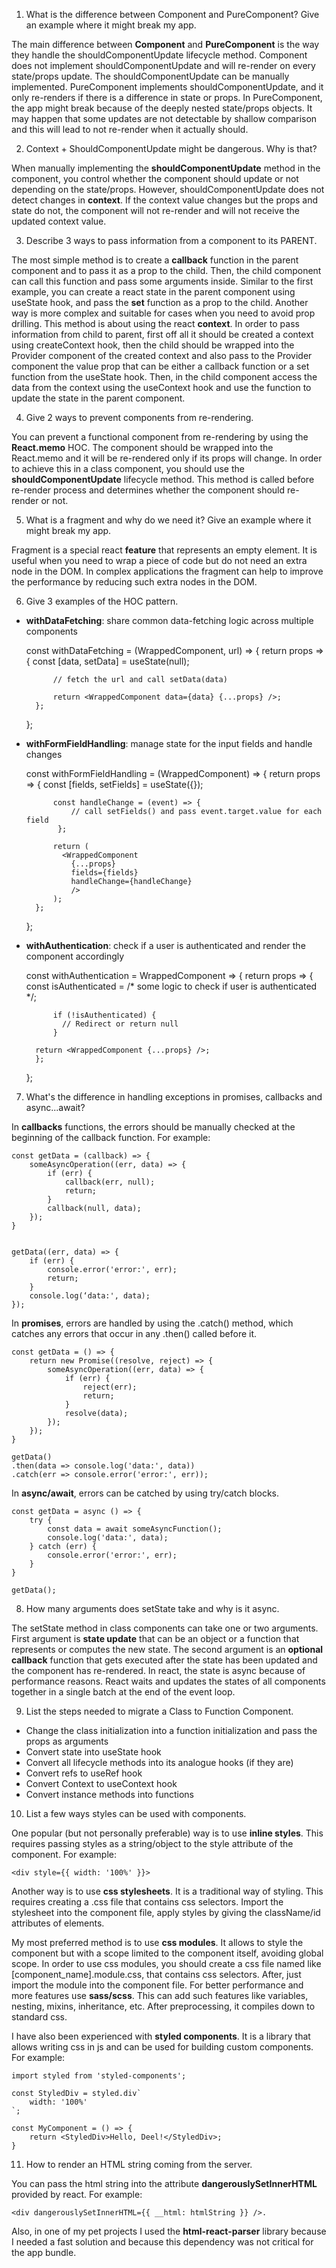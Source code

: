 1. What is the difference between Component and PureComponent? Give an example where it might break my app.

The main difference between **Component** and **PureComponent** is the way they handle the shouldComponentUpdate lifecycle method.
Component does not implement shouldComponentUpdate and will re-render on every state/props update. The shouldComponentUpdate can be manually implemented.
PureComponent implements shouldComponentUpdate, and it only re-renders if there is a difference in state or props.
In PureComponent, the app might break because of the deeply nested state/props objects. It may happen that some updates are not detectable by shallow comparison and this will lead to not re-render when it actually should.

2. Context + ShouldComponentUpdate might be dangerous. Why is that?

When manually implementing the **shouldComponentUpdate** method in the component, you control whether the component should update or not depending on the state/props. However, shouldComponentUpdate does not detect changes in **context**. If the context value changes but the props and state do not, the component will not re-render and will not receive the updated context value.

3. Describe 3 ways to pass information from a component to its PARENT.

The most simple method is to create a **callback** function in the parent component and to pass it as a prop to the child. Then, the child component can call this function and pass some arguments inside.
Similar to the first example, you can create a react state in the parent component using useState hook, and pass the **set** function as a prop to the child.
Another way is more complex and suitable for cases when you need to avoid prop drilling. This method is about using the react **context**. In order to pass information from child to parent, first off all it should be created a context using createContext hook, then the child should be wrapped into the Provider component of the created context and also pass to the Provider component the value prop that can be either a callback function or a set function from the useState hook. Then, in the child component access the data from the context using the useContext hook and use the function to update the state in the parent component.

4. Give 2 ways to prevent components from re-rendering.

You can prevent a functional component from re-rendering by using the **React.memo** HOC. The component should be wrapped into the React.memo and it will be re-rendered only if its props will change.
In order to achieve this in a class component, you should use the **shouldComponentUpdate** lifecycle method. This method is called before re-render process and determines whether the component should re-render or not.

5. What is a fragment and why do we need it? Give an example where it might break my app.

Fragment is a special react **feature** that represents an empty element. It is useful when you need to wrap a piece of code but do not need an extra node in the DOM. In complex applications the fragment can help to improve the performance by reducing such extra nodes in the DOM.

6. Give 3 examples of the HOC pattern.

- **withDataFetching**: share common data-fetching logic across multiple components


    const withDataFetching = (WrappedComponent, url) => {
        return props => {
            const [data, setData] = useState(null);
        
            // fetch the url and call setData(data)
        
            return <WrappedComponent data={data} {...props} />;
        };
    };



- **withFormFieldHandling**: manage state for the input fields and handle changes


    const withFormFieldHandling = (WrappedComponent) => {
        return props => {
            const [fields, setFields] = useState({});

            const handleChange = (event) => {
                // call setFields() and pass event.target.value for each field
             };

            return (
              <WrappedComponent
                {...props}
                fields={fields}
                handleChange={handleChange}
                />
            );
        };
    };

- **withAuthentication**: check if a user is authenticated and render the component accordingly


    const withAuthentication = WrappedComponent => {
        return props => {
            const isAuthenticated = /* some logic to check if user is authenticated */;

            if (!isAuthenticated) {
              // Redirect or return null
            }

        return <WrappedComponent {...props} />;
        };
    };


7. What's the difference in handling exceptions in promises, callbacks and async...await?

In **callbacks** functions, the errors should be manually checked at the beginning of the callback function.
For example:

    const getData = (callback) => {
        someAsyncOperation((err, data) => {
            if (err) {
                callback(err, null);
                return;
            }
            callback(null, data);
        });
    }


    getData((err, data) => {
        if (err) {
            console.error('error:', err);
            return;
        }
        console.log(‘data:', data);
    });


In **promises**, errors are handled by using the .catch() method, which catches any errors that occur in any .then() called before it.

    const getData = () => {
        return new Promise((resolve, reject) => {
            someAsyncOperation((err, data) => {
                if (err) {
                    reject(err);
                    return;
                }
                resolve(data);
            });
        });
    }

    getData()
    .then(data => console.log('data:', data))
    .catch(err => console.error('error:', err));

In **async/await**, errors can be catched by using try/catch blocks.

    const getData = async () => {
        try {
            const data = await someAsyncFunction();
            console.log('data:', data);
        } catch (err) {
            console.error('error:', err);
        }
    }

    getData();  

8. How many arguments does setState take and why is it async.

The setState method in class components can take one or two arguments. First argument is **state update** that can be an object or a function that represents or computes the new state.
The second argument is an **optional callback** function that gets executed after the state has been updated and the component has re-rendered.
In react, the state is async because of performance reasons. React waits and updates the states of all components together in a single batch at the end of the event loop.

9. List the steps needed to migrate a Class to Function Component.

- Change the class initialization into a function initialization and pass the props as arguments
- Convert state into useState hook
- Convert all lifecycle methods into its analogue hooks (if they are)
- Convert refs to useRef hook
- Convert Context to useContext hook
- Convert instance methods into functions

10. List a few ways styles can be used with components.

One popular (but not personally preferable) way is to use **inline styles**. This requires passing styles as a string/object to the style attribute of the component.
For example: 

    <div style={{ width: '100%' }}>

Another way is to use **css stylesheets**. It is a traditional way of styling. This requires creating a .css file that contains css selectors. Import the stylesheet into the component file, apply styles by giving the className/id attributes of elements.

My most preferred method is to use **css modules**. It allows to style the component but with a scope limited to the component itself, avoiding global scope. In order to use css modules, you should create a css file named like [component_name].module.css, that contains css selectors. After, just import the module into the component file.
For better performance and more features use **sass/scss**. This can add such features like variables, nesting, mixins, inheritance, etc. After preprocessing, it compiles down to standard css.

I have also been experienced with **styled components**. It is a library that allows writing css in js and can be used for building custom components.
For example:

    import styled from 'styled-components';

    const StyledDiv = styled.div`
        width: '100%'
    `;

    const MyComponent = () => {
        return <StyledDiv>Hello, Deel!</StyledDiv>;
    }

11. How to render an HTML string coming from the server.

You can pass the html string into the attribute **dangerouslySetInnerHTML** provided by react.
For example:

    <div dangerouslySetInnerHTML={{ __html: htmlString }} />.

Also, in one of my pet projects I used the **html-react-parser** library because I needed a fast solution and because this dependency was not critical for the app bundle.


